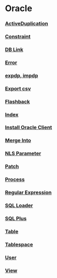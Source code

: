 Oracle
===

### [ActiveDuplication](./ActiveDuplication.md)
### [Constraint](./Constraint.md)
### [DB Link](./DBLink.md)
### [Error](./Error.md)
### [expdp, impdp](./expdpimpdp.md)
### [Export csv](./exportcsv.md)
### [Flashback](./Flashback.md)
### [Index](./Index.md)
### [Install Oracle Client](./InstallOracleClient.md)
### [Merge Into](./MergeInto.md)
### [NLS Parameter](./NLSParameter.md)
### [Patch](./Patch.md)
### [Process](./Process.md)
### [Regular Expression](./RegularExpression.md)
### [SQL Loader](./SQLLoader.md)
### [SQL Plus](./SQLPlus.md)
### [Table](./Table.md)
### [Tablespace](./Tablespace.md)
### [User](./User.md)
### [View](./View.md)

